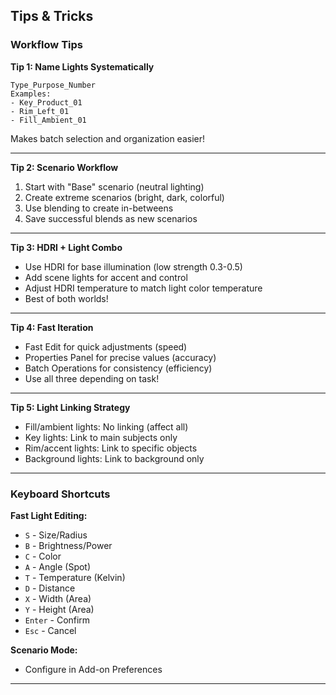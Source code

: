 ## Tips & Tricks

### Workflow Tips

**Tip 1: Name Lights Systematically**
```
Type_Purpose_Number
Examples:
- Key_Product_01
- Rim_Left_01
- Fill_Ambient_01
```
Makes batch selection and organization easier!

---

**Tip 2: Scenario Workflow**
1. Start with "Base" scenario (neutral lighting)
2. Create extreme scenarios (bright, dark, colorful)
3. Use blending to create in-betweens
4. Save successful blends as new scenarios

---

**Tip 3: HDRI + Light Combo**
- Use HDRI for base illumination (low strength 0.3-0.5)
- Add scene lights for accent and control
- Adjust HDRI temperature to match light color temperature
- Best of both worlds!

---

**Tip 4: Fast Iteration**
- Fast Edit for quick adjustments (speed)
- Properties Panel for precise values (accuracy)
- Batch Operations for consistency (efficiency)
- Use all three depending on task!

---

**Tip 5: Light Linking Strategy**
- Fill/ambient lights: No linking (affect all)
- Key lights: Link to main subjects only
- Rim/accent lights: Link to specific objects
- Background lights: Link to background only

---

### Keyboard Shortcuts

**Fast Light Editing:**
- `S` - Size/Radius
- `B` - Brightness/Power
- `C` - Color
- `A` - Angle (Spot)
- `T` - Temperature (Kelvin)
- `D` - Distance
- `X` - Width (Area)
- `Y` - Height (Area)
- `Enter` - Confirm
- `Esc` - Cancel

**Scenario Mode:**
- Configure in Add-on Preferences

---
